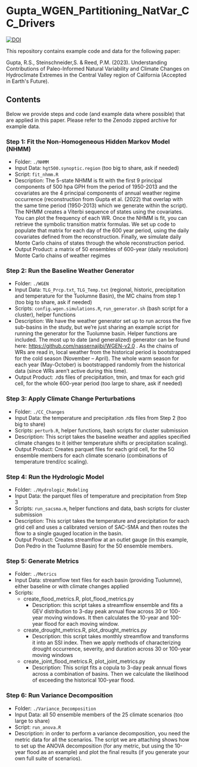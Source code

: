 # Gupta_WGEN_Partitioning_NatVar_CC_Drivers

[![DOI](https://zenodo.org/badge/DOI/10.5281/zenodo.7693324.svg)](https://doi.org/10.5281/zenodo.7693324)

This repository contains example code and data for the following paper:

Gupta, R.S., Steinschneider,S. & Reed, P.M. (2023). Understanding Contributions of Paleo-Informed Natural Variability and Climate Changes on Hydroclimate Extremes in the Central Valley region of California (Accepted in Earth's Future).

## Contents

Below we provide steps and code (and example data where possible) that are applied in this paper. Please refer to the Zenodo zipped archive for example data. 

### Step 1: Fit the Non-Homogeneous Hidden Markov Model (NHMM) 

* Folder: `./NHMM` <br />
* Input Data: `hgt500.synoptic.region` (too big to share, ask if needed) <br />
* Script: `fit_nhmm.R`<br />
* Description: The 5-state NHMM is fit with the first 9 principal components of 500 hpa GPH from the period of 1950-2013 and the covariates are the 4 principal components of annual weather regime occurrence (reconstruction from Gupta et al. (2022) that overlap with the same time period (1950-2013) which we generate within the script). The NHMM creates a Viterbi sequence of states using the covariates. You can plot the frequency of each WR. Once the NHMM is fit, you can retrieve the symbolic transition matrix formulas. We set up code to populate that matrix for each day of the 600 year period, using the daily covariates defined from the reconstruction. Finally, we simulate daily Monte Carlo chains of states through the whole reconstruction period. <br />
* Output Product: a matrix of 50 ensembles of 600-year (daily resolution) Monte Carlo chains of weather regimes <br />


### Step 2: Run the Baseline Weather Generator
* Folder: `./WGEN` <br />
* Input Data: `TLG_Prcp.txt`, `TLG_Temp.txt` (regional, historic, precipitation and temperature for the Tuolumne Basin), the MC chains from step 1 (too big to share, ask if needed) <br />
* Scripts: `config.wgen.simulations.R`, `run_generator.sh` (bash script for a cluster), helper functions <br />
* Description: We have the weather generator set up to run across the five sub-basins in the study, but we’re just sharing an example script for running the generator for the Tuolumne basin. Helper functions are included. The most up to date (and generalized) generator can be found here: https://github.com/nassernajibi/WGEN-v2.0 . As the chains of WRs are read in, local weather from the historical period is bootstrapped for the cold season (November – April). The whole warm season for each year (May-October) is bootstrapped randomly from the historical data (since WRs aren’t active during this time). <br />
* Output Product: .rds files of precipitation, tmin, and tmax for each grid cell, for the whole 600-year period (too large to share, ask if needed)<br />
### Step 3: Apply Climate Change Perturbations  
* Folder: `./CC_Changes`<br />
* Input Data: the temperature and precipitation .rds files from Step 2 (too big to share)<br />
* Scripts: `perturb.R`, helper functions, bash scripts for cluster submission<br />
* Description: This script takes the baseline weather and applies specified climate changes to it (either temperature shifts or precipitation scaling). <br />
* Output Product: Creates parquet files for each grid cell, for the 50 ensemble members for each climate scenario (combinations of temperature trend/cc scaling). <br /> 
### Step 4: Run the Hydrologic Model 
* Folder: `./Hydrologic_Modeling`<br />
* Input Data: the parquet files of temperature and precipitation from Step 3<br />
* Scripts: `run_sacsma.m`, helper functions and data, bash scripts for cluster submission<br />
* Description: This script takes the temperature and precipitation for each grid cell and uses a calibrated version of SAC-SMA and then routes the flow to a single gauged location in the basin. <br />
* Output Product: Creates streamflow at an outlet gauge (in this example, Don Pedro in the Tuolumne Basin) for the 50 ensemble members.   
### Step 5: Generate Metrics 
* Folder: `./Metrics`<br />
* Input Data: streamflow text files for each basin (providing Tuolumne), either baseline or with climate changes applied<br />
* Scripts:<br />
  * create_flood_metrics.R, plot_flood_metrics.py<br />
    * Description: this script takes a streamflow ensemble and fits a GEV distribution to 3-day peak annual flow across 30 or 100-year moving windows. It then calculates the 10-year and 100-year flood for each moving window.<br />
  * create_drought_metrics.R, plot_drought_metrics.py<br />
    * Description: this script takes monthly streamflow and transforms it into an SSI index. Then we apply methods of characterizing drought occurrence, severity, and duration across 30 or 100-year moving windows  <br />
  * create_joint_flood_metrics.R, plot_joint_metrics.py<br />
    * Description: This script fits a copula to 3-day peak annual flows across a combination of basins. Then we calculate the likelihood of exceeding the historical 100-year flood.      
### Step 6: Run Variance Decomposition 
* Folder: `./Variance_Decomposition`<br />
* Input Data: all 50 ensemble members of the 25 climate scenarios (too large to share)<br />
* Script: `run_anova.R`<br />
* Description: in order to perform a variance decomposition, you need the metric data for all the scenarios. The script we are attaching shows how to set up the ANOVA decomposition (for any metric, but using the 10-year flood as an example) and plot the final results (if you generate your own full suite of scenarios).  <br />


